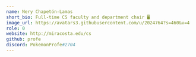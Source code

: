 ```yaml
---
name: Nery Chapetón-Lamas
short_bio: Full-time CS faculty and department chair 🖥
image_url: https://avatars3.githubusercontent.com/u/2024764?s=460&v=4
role: 0
website: http://miracosta.edu/cs
github: profe
discord: PokemonProfe#2704
---
```

